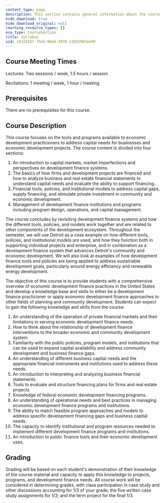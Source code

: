 ```yaml
---
content_type: page
description: This section contains general information about the course.
hide_download: true
hide_download_original: null
learning_resource_types: []
ocw_type: CourseSection
title: Syllabus
uid: c6325257-7be5-06e6-3970-110359b5ee99
---
```


Course Meeting Times
--------------------

Lectures: Two sessions / week, 1.5 hours / session

Recitations: 1 meeting / week, 1 hour / meeting

Prerequisites
-------------

There are no prerequisites for this course.

Course Description
------------------

This course focuses on the tools and programs available to economic development practicioners to address capital needs for businesses and economic development projects. The course content is divided into four sections:

1.  An introduction to capital markets, market imperfections and perspectives on development finance systems.
2.  The basics of how firms and development projects are financed and how to analyze business and real estate financial statements to understand capital needs and evaluate the ability to support financing.
3.  Financial tools, policies, and institutional models to address capital gaps, supply financing, and stimulate private investment in community and economic development.
4.  Management of development finance institutions and programs including program design, operations, and capital management.

The course concludes by revisiting development finance systems and how the different tools, policies, and models work together and are related to other components of the development ecosystem. Throughout the semester, we will use Detroit as a case example on how different tools, policies, and institutional models are used, and how they function both in supporting individual projects and enterprise, and in combination as a development finance system that advances Detroit's community and economic development. We will also look at examples of how development finance tools and policies are being applied to address sustainable development goals, particularly around energy efficiency and renewable energy development.

The objective of this course is to provide students with a comprehensive overview of economic development finance practices in the United States and develop a knowledge base and skills to either be a development finance practicioner or apply economic development finance approaches to other fields of planning and community development. Students can expect to gain the following knowledge and skills from the course:

1.  An understanding of the operation of private financial markets and their limitations in serving economic development finance needs.
2.  How to think about the relationship of development finance interventions to the broader economic and community development system.
3.  Familiarity with the public policies, program models, and institutions that can be used to expand capital availability and address community development and business finance gaps.
4.  An understanding of different business capital needs and the appropriate financial instruments and institutions used to address these needs.
5.  An introduction to interpreting and analyzing business financial statements.
6.  Tools to evaluate and structure financing plans for firms and real estate projects.
7.  Knowledge of federal economic development financing programs.
8.  An understanding of operational needs and best practices in managing economic development finance programs and institutions.
9.  The ability to match feasible program approaches and models to address specific development financing gaps and business capital needs.
10.  The capacity to identify institutional and program resources needed to implement different development finance programs and institutions.
11.  An introduction to public finance tools and their economic development uses.

Grading
-------

Grading will be based on each student's demonstration of their knowledge of the course material and capacity to apply this knowledge to projects, programs, and development finance needs. All course work will be considered in determining grades, with class participation in case study and other discussions accounting for 1/3 of your grade; the five written case study assignments for 1/3; and the term project for the final 1/3.